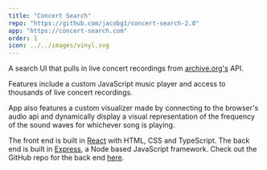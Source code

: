 ```yaml
---
title: "Concert Search"
repo: "https://github.com/jacobg1/concert-search-2.0"
app: "https://concert-search.com"
order: 1
icon: ../../images/vinyl.svg
---
```


A search UI that pulls in live concert recordings from [archive.org's](https://archive.org) API.

Features include a custom JavaScript music player and access to thousands of live concert recordings.

App also features a custom visualizer made by connecting to the browser's audio api and dynamically display a visual representation of the frequency of the sound waves for whichever song is playing.

The front end is built in [React](https://reactjs.org/) with HTML, CSS and TypeScript. The back end is built in [Express](https://expressjs.com/), a Node based JavaScript framework. Check out the GitHub repo for the back end [here](https://github.com/jacobg1/concert-search-v2-back-end).
